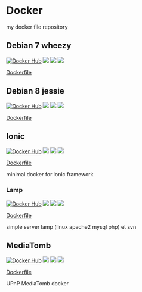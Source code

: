 # Docker
my docker file repository 

## Debian 7 wheezy
[![Docker Hub](https://img.shields.io/badge/docker-kahatie%2Fdebian-008bb8.svg)](https://registry.hub.docker.com/u/kahatie/debian/)
[![](https://images.microbadger.com/badges/image/kahatie/debian:7.svg)](https://microbadger.com/images/kahatie/debian:7 "Get your own image badge on microbadger.com")
[![](https://images.microbadger.com/badges/version/kahatie/debian:7.svg)](https://microbadger.com/images/kahatie/debian:7 "Get your own version badge on microbadger.com")
[![](https://images.microbadger.com/badges/commit/kahatie/debian:7.svg)](https://microbadger.com/images/kahatie/debian:7 "Get your own commit badge on microbadger.com")

[Dockerfile](https://github.com/kahatie/docker/blob/master/debian/7/Dockerfile)

## Debian 8 jessie
[![Docker Hub](https://img.shields.io/badge/docker-kahatie%2Fdebian-008bb8.svg)](https://registry.hub.docker.com/u/kahatie/debian/)
[![](https://images.microbadger.com/badges/image/kahatie/debian:8.svg)](https://microbadger.com/images/kahatie/debian:8 "Get your own image badge on microbadger.com")
[![](https://images.microbadger.com/badges/version/kahatie/debian:8.svg)](https://microbadger.com/images/kahatie/debian:8 "Get your own version badge on microbadger.com")
[![](https://images.microbadger.com/badges/commit/kahatie/debian:8.svg)](https://microbadger.com/images/kahatie/debian:8 "Get your own commit badge on microbadger.com")

[Dockerfile](https://github.com/kahatie/docker/blob/master/debian/8/Dockerfile)

## Ionic 
[![Docker Hub](https://img.shields.io/badge/docker-kahatie%2Fionic-008bb8.svg)](https://registry.hub.docker.com/u/kahatie/ionic/)
[![](https://images.microbadger.com/badges/image/kahatie/ionic.svg)](https://microbadger.com/images/kahatie/ionic "Get your own image badge on microbadger.com")
[![](https://images.microbadger.com/badges/version/kahatie/ionic.svg)](https://microbadger.com/images/kahatie/ionic "Get your own version badge on microbadger.com")
[![](https://images.microbadger.com/badges/commit/kahatie/ionic.svg)](https://microbadger.com/images/kahatie/ionic "Get your own commit badge on microbadger.com")

[Dockerfile](https://github.com/kahatie/docker/blob/master/ionic/Dockerfile)

minimal docker for ionic framework 


### Lamp
[![Docker Hub](https://img.shields.io/badge/docker-kahatie%2Flamp-008bb8.svg)](https://registry.hub.docker.com/u/kahatie/lamp/)
[![](https://images.microbadger.com/badges/image/kahatie/lamp.svg)](https://microbadger.com/images/kahatie/lamp "Get your own image badge on microbadger.com")
[![](https://images.microbadger.com/badges/version/kahatie/lamp.svg)](https://microbadger.com/images/kahatie/lamp "Get your own version badge on microbadger.com")
[![](https://images.microbadger.com/badges/commit/kahatie/lamp.svg)](https://microbadger.com/images/kahatie/lamp "Get your own commit badge on microbadger.com")

[Dockerfile](https://github.com/kahatie/docker/blob/master/lamp/Dockerfile)

simple server lamp (linux apache2 mysql php) et svn 

## MediaTomb
[![Docker Hub](https://img.shields.io/badge/docker-kahatie%2Fmediatomb-008bb8.svg)](https://registry.hub.docker.com/u/kahatie/mediatomb/)
[![](https://images.microbadger.com/badges/image/kahatie/mediatomb.svg)](https://microbadger.com/images/kahatie/mediatomb "Get your own image badge on microbadger.com")
[![](https://images.microbadger.com/badges/version/kahatie/mediatomb.svg)](https://microbadger.com/images/kahatie/mediatomb "Get your own version badge on microbadger.com")
[![](https://images.microbadger.com/badges/commit/kahatie/mediatomb.svg)](https://microbadger.com/images/kahatie/mediatomb "Get your own commit badge on microbadger.com")

[Dockerfile](https://github.com/kahatie/docker/mediatomb/blob/master/Dockerfile)

UPnP MediaTomb docker
